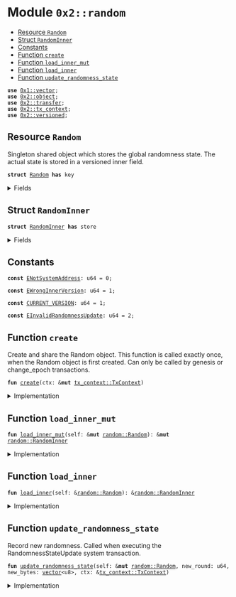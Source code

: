 
<a name="0x2_random"></a>

# Module `0x2::random`



-  [Resource `Random`](#0x2_random_Random)
-  [Struct `RandomInner`](#0x2_random_RandomInner)
-  [Constants](#@Constants_0)
-  [Function `create`](#0x2_random_create)
-  [Function `load_inner_mut`](#0x2_random_load_inner_mut)
-  [Function `load_inner`](#0x2_random_load_inner)
-  [Function `update_randomness_state`](#0x2_random_update_randomness_state)


<pre><code><b>use</b> <a href="dependencies/move-stdlib/vector.md#0x1_vector">0x1::vector</a>;
<b>use</b> <a href="object.md#0x2_object">0x2::object</a>;
<b>use</b> <a href="transfer.md#0x2_transfer">0x2::transfer</a>;
<b>use</b> <a href="tx_context.md#0x2_tx_context">0x2::tx_context</a>;
<b>use</b> <a href="versioned.md#0x2_versioned">0x2::versioned</a>;
</code></pre>



<a name="0x2_random_Random"></a>

## Resource `Random`

Singleton shared object which stores the global randomness state.
The actual state is stored in a versioned inner field.


<pre><code><b>struct</b> <a href="random.md#0x2_random_Random">Random</a> <b>has</b> key
</code></pre>



<details>
<summary>Fields</summary>


<dl>
<dt>
<code>id: <a href="object.md#0x2_object_UID">object::UID</a></code>
</dt>
<dd>

</dd>
<dt>
<code>inner: <a href="versioned.md#0x2_versioned_Versioned">versioned::Versioned</a></code>
</dt>
<dd>

</dd>
</dl>


</details>

<a name="0x2_random_RandomInner"></a>

## Struct `RandomInner`



<pre><code><b>struct</b> <a href="random.md#0x2_random_RandomInner">RandomInner</a> <b>has</b> store
</code></pre>



<details>
<summary>Fields</summary>


<dl>
<dt>
<code>version: u64</code>
</dt>
<dd>

</dd>
<dt>
<code>epoch: u64</code>
</dt>
<dd>

</dd>
<dt>
<code>randomness_round: u64</code>
</dt>
<dd>

</dd>
<dt>
<code>random_bytes: <a href="dependencies/move-stdlib/vector.md#0x1_vector">vector</a>&lt;u8&gt;</code>
</dt>
<dd>

</dd>
</dl>


</details>

<a name="@Constants_0"></a>

## Constants


<a name="0x2_random_ENotSystemAddress"></a>



<pre><code><b>const</b> <a href="random.md#0x2_random_ENotSystemAddress">ENotSystemAddress</a>: u64 = 0;
</code></pre>



<a name="0x2_random_EWrongInnerVersion"></a>



<pre><code><b>const</b> <a href="random.md#0x2_random_EWrongInnerVersion">EWrongInnerVersion</a>: u64 = 1;
</code></pre>



<a name="0x2_random_CURRENT_VERSION"></a>



<pre><code><b>const</b> <a href="random.md#0x2_random_CURRENT_VERSION">CURRENT_VERSION</a>: u64 = 1;
</code></pre>



<a name="0x2_random_EInvalidRandomnessUpdate"></a>



<pre><code><b>const</b> <a href="random.md#0x2_random_EInvalidRandomnessUpdate">EInvalidRandomnessUpdate</a>: u64 = 2;
</code></pre>



<a name="0x2_random_create"></a>

## Function `create`

Create and share the Random object. This function is called exactly once, when
the Random object is first created.
Can only be called by genesis or change_epoch transactions.


<pre><code><b>fun</b> <a href="random.md#0x2_random_create">create</a>(ctx: &<b>mut</b> <a href="tx_context.md#0x2_tx_context_TxContext">tx_context::TxContext</a>)
</code></pre>



<details>
<summary>Implementation</summary>


<pre><code><b>fun</b> <a href="random.md#0x2_random_create">create</a>(ctx: &<b>mut</b> TxContext) {
    <b>assert</b>!(<a href="tx_context.md#0x2_tx_context_sender">tx_context::sender</a>(ctx) == @0x0, <a href="random.md#0x2_random_ENotSystemAddress">ENotSystemAddress</a>);

    <b>let</b> version = <a href="random.md#0x2_random_CURRENT_VERSION">CURRENT_VERSION</a>;

    <b>let</b> inner = <a href="random.md#0x2_random_RandomInner">RandomInner</a> {
        version,
        epoch: <a href="tx_context.md#0x2_tx_context_epoch">tx_context::epoch</a>(ctx),
        randomness_round: 0,
        random_bytes: <a href="dependencies/move-stdlib/vector.md#0x1_vector">vector</a>[],
    };

    <b>let</b> self = <a href="random.md#0x2_random_Random">Random</a> {
        id: <a href="object.md#0x2_object_randomness_state">object::randomness_state</a>(),
        inner: <a href="versioned.md#0x2_versioned_create">versioned::create</a>(version, inner, ctx),
    };
    <a href="transfer.md#0x2_transfer_share_object">transfer::share_object</a>(self);
}
</code></pre>



</details>

<a name="0x2_random_load_inner_mut"></a>

## Function `load_inner_mut`



<pre><code><b>fun</b> <a href="random.md#0x2_random_load_inner_mut">load_inner_mut</a>(self: &<b>mut</b> <a href="random.md#0x2_random_Random">random::Random</a>): &<b>mut</b> <a href="random.md#0x2_random_RandomInner">random::RandomInner</a>
</code></pre>



<details>
<summary>Implementation</summary>


<pre><code><b>fun</b> <a href="random.md#0x2_random_load_inner_mut">load_inner_mut</a>(
    self: &<b>mut</b> <a href="random.md#0x2_random_Random">Random</a>,
): &<b>mut</b> <a href="random.md#0x2_random_RandomInner">RandomInner</a> {
    <b>let</b> version = <a href="versioned.md#0x2_versioned_version">versioned::version</a>(&self.inner);

    // Replace this <b>with</b> a lazy <b>update</b> function when we add a new version of the inner <a href="object.md#0x2_object">object</a>.
    <b>assert</b>!(version == <a href="random.md#0x2_random_CURRENT_VERSION">CURRENT_VERSION</a>, <a href="random.md#0x2_random_EWrongInnerVersion">EWrongInnerVersion</a>);
    <b>let</b> inner: &<b>mut</b> <a href="random.md#0x2_random_RandomInner">RandomInner</a> = <a href="versioned.md#0x2_versioned_load_value_mut">versioned::load_value_mut</a>(&<b>mut</b> self.inner);
    <b>assert</b>!(inner.version == version, <a href="random.md#0x2_random_EWrongInnerVersion">EWrongInnerVersion</a>);
    inner
}
</code></pre>



</details>

<a name="0x2_random_load_inner"></a>

## Function `load_inner`



<pre><code><b>fun</b> <a href="random.md#0x2_random_load_inner">load_inner</a>(self: &<a href="random.md#0x2_random_Random">random::Random</a>): &<a href="random.md#0x2_random_RandomInner">random::RandomInner</a>
</code></pre>



<details>
<summary>Implementation</summary>


<pre><code><b>fun</b> <a href="random.md#0x2_random_load_inner">load_inner</a>(
    self: &<a href="random.md#0x2_random_Random">Random</a>,
): &<a href="random.md#0x2_random_RandomInner">RandomInner</a> {
    <b>let</b> version = <a href="versioned.md#0x2_versioned_version">versioned::version</a>(&self.inner);

    // Replace this <b>with</b> a lazy <b>update</b> function when we add a new version of the inner <a href="object.md#0x2_object">object</a>.
    <b>assert</b>!(version == <a href="random.md#0x2_random_CURRENT_VERSION">CURRENT_VERSION</a>, <a href="random.md#0x2_random_EWrongInnerVersion">EWrongInnerVersion</a>);
    <b>let</b> inner: &<a href="random.md#0x2_random_RandomInner">RandomInner</a> = <a href="versioned.md#0x2_versioned_load_value">versioned::load_value</a>(&self.inner);
    <b>assert</b>!(inner.version == version, <a href="random.md#0x2_random_EWrongInnerVersion">EWrongInnerVersion</a>);
    inner
}
</code></pre>



</details>

<a name="0x2_random_update_randomness_state"></a>

## Function `update_randomness_state`

Record new randomness. Called when executing the RandomnessStateUpdate system
transaction.


<pre><code><b>fun</b> <a href="random.md#0x2_random_update_randomness_state">update_randomness_state</a>(self: &<b>mut</b> <a href="random.md#0x2_random_Random">random::Random</a>, new_round: u64, new_bytes: <a href="dependencies/move-stdlib/vector.md#0x1_vector">vector</a>&lt;u8&gt;, ctx: &<a href="tx_context.md#0x2_tx_context_TxContext">tx_context::TxContext</a>)
</code></pre>



<details>
<summary>Implementation</summary>


<pre><code><b>fun</b> <a href="random.md#0x2_random_update_randomness_state">update_randomness_state</a>(
    self: &<b>mut</b> <a href="random.md#0x2_random_Random">Random</a>,
    new_round: u64,
    new_bytes: <a href="dependencies/move-stdlib/vector.md#0x1_vector">vector</a>&lt;u8&gt;,
    ctx: &TxContext,
) {
    // Validator will make a special system call <b>with</b> sender set <b>as</b> 0x0.
    <b>assert</b>!(<a href="tx_context.md#0x2_tx_context_sender">tx_context::sender</a>(ctx) == @0x0, <a href="random.md#0x2_random_ENotSystemAddress">ENotSystemAddress</a>);

    // Randomness should only be incremented.
    <b>let</b> epoch = <a href="tx_context.md#0x2_tx_context_epoch">tx_context::epoch</a>(ctx);
    <b>let</b> inner = <a href="random.md#0x2_random_load_inner_mut">load_inner_mut</a>(self);
    <b>if</b> (inner.randomness_round == 0 && inner.epoch == 0 &&
            <a href="dependencies/move-stdlib/vector.md#0x1_vector_is_empty">vector::is_empty</a>(&inner.random_bytes)) {
        // First <b>update</b> should be for round zero.
        <b>assert</b>!(new_round == 0, <a href="random.md#0x2_random_EInvalidRandomnessUpdate">EInvalidRandomnessUpdate</a>);
    } <b>else</b> {
        // Subsequent updates should increment either epoch or randomness_round.
        <b>assert</b>!(
            (epoch == inner.epoch + 1 && new_round == 0) ||
                (new_round == inner.randomness_round + 1),
            <a href="random.md#0x2_random_EInvalidRandomnessUpdate">EInvalidRandomnessUpdate</a>
        );
    };

    inner.epoch = <a href="tx_context.md#0x2_tx_context_epoch">tx_context::epoch</a>(ctx);
    inner.randomness_round = new_round;
    inner.random_bytes = new_bytes;
}
</code></pre>



</details>
